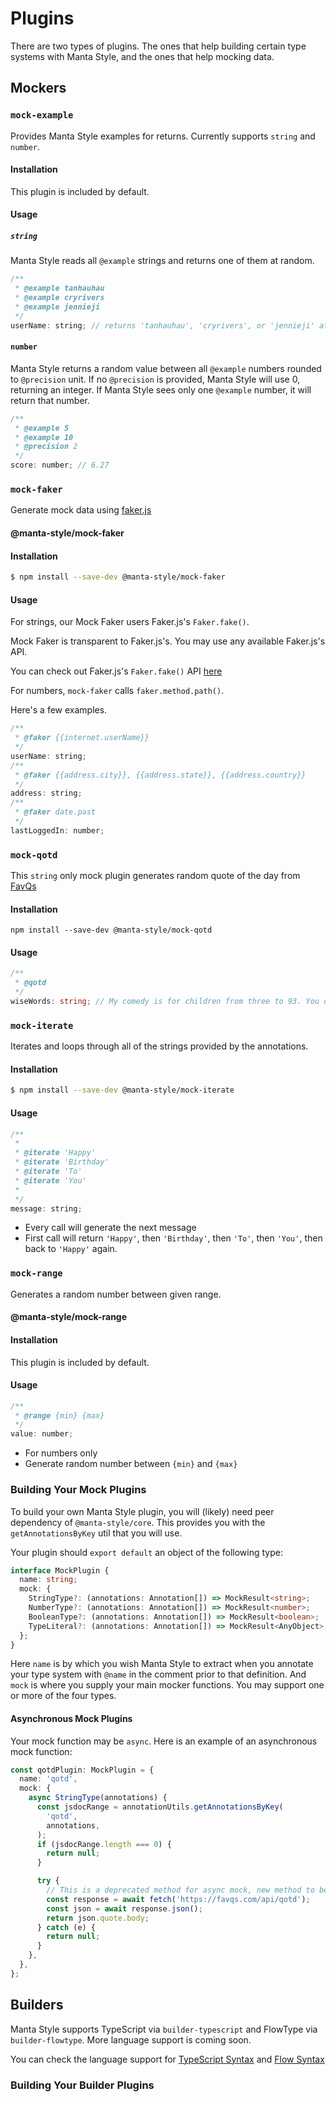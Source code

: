 # Plugins

There are two types of plugins.
The ones that help building certain type systems with Manta Style, and the ones that help mocking data.

## Mockers

<!-- TODO: separate pages -->

### `mock-example`

Provides Manta Style examples for returns. Currently supports `string` and `number`.

#### Installation

This plugin is included by default.

#### Usage

##### `string`

Manta Style reads all `@example` strings and returns one of them at random.

```js
/**
 * @example tanhauhau
 * @example cryrivers
 * @example jennieji
 */
userName: string; // returns 'tanhauhau', 'cryrivers', or 'jennieji' at random
```

#### `number`

Manta Style returns a random value between all `@example` numbers rounded to `@precision` unit. If no `@precision` is provided, Manta Style will use 0, returning an integer. If Manta Style sees only one `@example` number, it will return that number.

```js
/**
 * @example 5
 * @example 10
 * @precision 2
 */
score: number; // 6.27
```

### `mock-faker`

Generate mock data using [faker.js](https://github.com/marak/faker.js/)

#### @manta-style/mock-faker

#### Installation

```sh
$ npm install --save-dev @manta-style/mock-faker
```

#### Usage

For strings, our Mock Faker users Faker.js's `Faker.fake()`.

Mock Faker is transparent to Faker.js's. You may use any available Faker.js's API.

You can check out Faker.js's `Faker.fake()` API [here](http://marak.github.io/faker.js/#toc7__anchor)

For numbers, `mock-faker` calls `faker.method.path()`.

Here's a few examples.

```js
/**
 * @faker {{internet.userName}}
 */
userName: string;
/**
 * @faker {{address.city}}, {{address.state}}, {{address.country}}
 */
address: string;
/**
 * @faker date.past
 */
lastLoggedIn: number;
```

### `mock-qotd`

This `string` only mock plugin generates random quote of the day from [FavQs](https://favqs.com)

#### Installation

```
npm install --save-dev @manta-style/mock-qotd
```

#### Usage

```typescript
/**
 * @qotd
 */
wiseWords: string; // My comedy is for children from three to 93. You do need a slightly childish sense of humour and if you haven't got that, it's very sad.
```

### `mock-iterate`

Iterates and loops through all of the strings provided by the annotations.

#### Installation

```sh
$ npm install --save-dev @manta-style/mock-iterate
```

#### Usage

```js
/**
 *
 * @iterate 'Happy'
 * @iterate 'Birthday'
 * @iterate 'To'
 * @iterate 'You'
 *
 */
message: string;
```

- Every call will generate the next message
- First call will return `'Happy'`, then `'Birthday'`, then `'To'`, then `'You'`, then back to `'Happy'` again.

### `mock-range`

Generates a random number between given range.

#### @manta-style/mock-range

#### Installation

This plugin is included by default.

#### Usage

```js
/**
 * @range {min} {max}
 */
value: number;
```

- For numbers only
- Generate random number between `{min}` and `{max}`

### Building Your Mock Plugins

To build your own Manta Style plugin, you will (likely) need peer dependency of `@manta-style/core`. This provides you with the `getAnnotationsByKey` util that you will use.

Your plugin should `export default` an object of the following type:

```ts
interface MockPlugin {
  name: string;
  mock: {
    StringType?: (annotations: Annotation[]) => MockResult<string>;
    NumberType?: (annotations: Annotation[]) => MockResult<number>;
    BooleanType?: (annotations: Annotation[]) => MockResult<boolean>;
    TypeLiteral?: (annotations: Annotation[]) => MockResult<AnyObject>;
  };
}
```

Here `name` is by which you wish Manta Style to extract when you annotate your type system with `@name` in the comment prior to that definition.
And `mock` is where you supply your main mocker functions.
You may support one or more of the four types.

<!-- TODO: perhaps need some more explanations here -->
<!-- TODO: add an appropriate example here -->

#### Asynchronous Mock Plugins

Your mock function may be `async`. Here is an example of an asynchronous mock function:

```ts
const qotdPlugin: MockPlugin = {
  name: 'qotd',
  mock: {
    async StringType(annotations) {
      const jsdocRange = annotationUtils.getAnnotationsByKey(
        'qotd',
        annotations,
      );
      if (jsdocRange.length === 0) {
        return null;
      }

      try {
        // This is a deprecated method for async mock, new method to be documented.
        const response = await fetch('https://favqs.com/api/qotd');
        const json = await response.json();
        return json.quote.body;
      } catch (e) {
        return null;
      }
    },
  },
};
```

## Builders

<!-- draft -->

Manta Style supports TypeScript via `builder-typescript` and FlowType via `builder-flowtype`. More language support is coming soon.

You can check the language support for [TypeScript Syntax](../packages/builders/builder-typescript/documentation/Syntax.md) and [Flow Syntax](../packages/builders/builder-flowtype/documentation/Syntax.md)

### Building Your Builder Plugins
